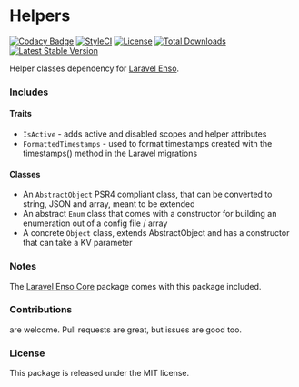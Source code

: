 <!--h-->
# Helpers

[![Codacy Badge](https://api.codacy.com/project/badge/Grade/4c084aada0bf4f70bf397338300bfc5d)](https://www.codacy.com/app/laravel-enso/Helpers?utm_source=github.com&utm_medium=referral&utm_content=laravel-enso/Helpers&utm_campaign=badger)
[![StyleCI](https://styleci.io/repos/85466970/shield?branch=master)](https://styleci.io/repos/85466970)
[![License](https://poser.pugx.org/laravel-enso/helpers/license)](https://https://packagist.org/packages/laravel-enso/helpers)
[![Total Downloads](https://poser.pugx.org/laravel-enso/helpers/downloads)](https://packagist.org/packages/laravel-enso/helpers)
[![Latest Stable Version](https://poser.pugx.org/laravel-enso/helpers/version)](https://packagist.org/packages/laravel-enso/helpers)
<!--/h-->

Helper classes dependency for [Laravel Enso](https://github.com/laravel-enso/Enso).

### Includes

#### Traits
- `IsActive` - adds active and disabled scopes and helper attributes
- `FormattedTimestamps` - used to format timestamps created with the timestamps() method in the Laravel migrations

#### Classes
- An `AbstractObject` PSR4 compliant class, that can be converted to string, JSON and array, meant to be extended
- An abstract `Enum` class that comes with a constructor for building an enumeration out of a config file / array 
- A concrete `Object` class, extends AbstractObject and has a constructor that can take a KV parameter 


### Notes

The [Laravel Enso Core](https://github.com/laravel-enso/Core) package comes with this package included.

<!--h-->
### Contributions

are welcome. Pull requests are great, but issues are good too.

### License

This package is released under the MIT license.
<!--/h-->